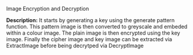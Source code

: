 Image Encryption and Decryption

**Description:**
It starts by generating a key using the generate pattern function. This pattern image is then converted to greyscale and embeded within a colour image.
The plain image is then encrypted using the key image.
Finally the cipher image and key image can be extracted via ExtractImage before being decrytped via DecryptImage
